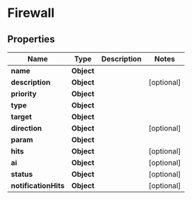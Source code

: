 

# Firewall


## Properties

| Name | Type | Description | Notes |
|------------ | ------------- | ------------- | -------------|
|**name** | **Object** |  |  |
|**description** | **Object** |  |  [optional] |
|**priority** | **Object** |  |  |
|**type** | **Object** |  |  |
|**target** | **Object** |  |  |
|**direction** | **Object** |  |  [optional] |
|**param** | **Object** |  |  |
|**hits** | **Object** |  |  [optional] |
|**ai** | **Object** |  |  [optional] |
|**status** | **Object** |  |  [optional] |
|**notificationHits** | **Object** |  |  [optional] |



